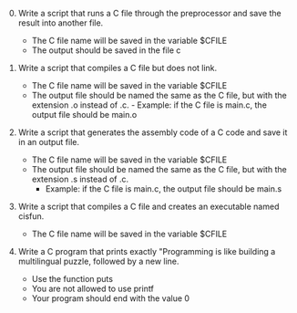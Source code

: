 0. Write a script that runs a C file through the preprocessor and save the result into another file.

    - The C file name will be saved in the variable $CFILE
    - The output should be saved in the file c

1. Write a script that compiles a C file but does not link.

    - The C file name will be saved in the variable $CFILE
    - The output file should be named the same as the C file, but with the extension .o instead of .c.
            - Example: if the C file is main.c, the output file should be main.o

2. Write a script that generates the assembly code of a C code and save it in an output file.

    -   The C file name will be saved in the variable $CFILE
    -   The output file should be named the same as the C file, but with the extension .s instead of .c.
        -   Example: if the C file is main.c, the output file should be main.s

3. Write a script that compiles a C file and creates an executable named cisfun.

    - The C file name will be saved in the variable $CFILE

4. Write a C program that prints exactly "Programming is like building a multilingual puzzle, followed by a new line.

    - Use the function puts
    - You are not allowed to use printf
    - Your program should end with the value 0